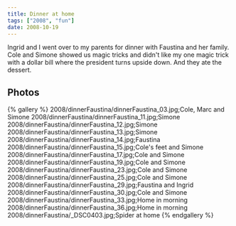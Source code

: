 ```yaml
---
title: Dinner at home
tags: ["2008", "fun"]
date: 2008-10-19
---
```

Ingrid and I went over to my parents for dinner with Faustina and her family.  Cole and Simone showed us magic tricks and didn't like my one magic trick with a dollar bill where the president turns upside down.  And they ate the dessert.

## Photos 

{% gallery %} 
2008/dinnerFaustina/dinnerFaustina_03.jpg;Cole, Marc and Simone
2008/dinnerFaustina/dinnerFaustina_11.jpg;Simone
2008/dinnerFaustina/dinnerFaustina_12.jpg;Simone
2008/dinnerFaustina/dinnerFaustina_13.jpg;Simone
2008/dinnerFaustina/dinnerFaustina_14.jpg;Faustina
2008/dinnerFaustina/dinnerFaustina_15.jpg;Cole's feet and Simone
2008/dinnerFaustina/dinnerFaustina_17.jpg;Cole and Simone
2008/dinnerFaustina/dinnerFaustina_19.jpg;Cole and Simone
2008/dinnerFaustina/dinnerFaustina_23.jpg;Cole and Simone
2008/dinnerFaustina/dinnerFaustina_25.jpg;Cole and Simone
2008/dinnerFaustina/dinnerFaustina_29.jpg;Faustina and Ingrid
2008/dinnerFaustina/dinnerFaustina_30.jpg;Cole and Simone
2008/dinnerFaustina/dinnerFaustina_33.jpg;Home in morning
2008/dinnerFaustina/dinnerFaustina_36.jpg;Home in morning
2008/dinnerFaustina/_DSC0403.jpg;Spider at home
{% endgallery %}
